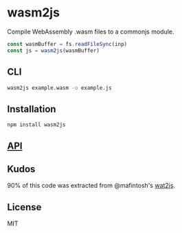 # wasm2js

Compile WebAssembly .wasm files to a commonjs module.

```js
const wasmBuffer = fs.readFileSync(inp)
const js = wasm2js(wasmBuffer)
```

## CLI

```sh
wasm2js example.wasm -o example.js
```

## Installation

    npm install wasm2js

## [API](https://thlorenz.github.io/wasm2js)

## Kudos

90% of this code was extracted from @mafintosh's [wat2js](https://github.com/mafintosh/wat2js).

## License

MIT
